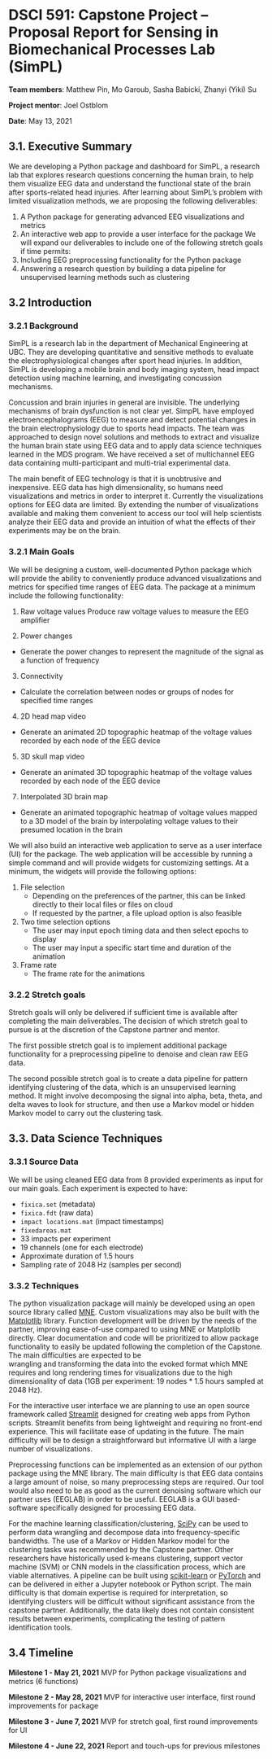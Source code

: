 # DSCI 591: Capstone Project – Proposal Report for Sensing in Biomechanical Processes Lab (SimPL)

**Team members**: Matthew Pin, Mo Garoub, Sasha Babicki, Zhanyi (Yiki) Su

**Project mentor**: Joel Ostblom

**Date**: May 13, 2021

## 3.1. Executive Summary
We are developing a Python package and dashboard for SimPL, a research lab that explores research questions concerning the human brain, to help them visualize EEG data and understand the functional state of the brain after sports-related head injuries. After learning about SimPL’s problem with limited visualization methods, we are proposing the following deliverables:
1) A Python package for generating advanced EEG visualizations and metrics
2) An interactive web app to provide a user interface for the package
We will expand our deliverables to include one of the following stretch goals if time permits:
1) Including EEG preprocessing functionality for the Python package
2) Answering a research question by building a data pipeline for unsupervised learning methods such as clustering
  
## 3.2 Introduction
### 3.2.1 Background
SimPL is a research lab in the department of Mechanical Engineering at UBC. They are developing quantitative and sensitive methods to evaluate the electrophysiological changes after sport head injuries. In addition, SimPL is developing a mobile brain and body imaging system, head impact detection using machine learning, and investigating concussion mechanisms.

Concussion and brain injuries in general are invisible. The underlying mechanisms of brain dysfunction is not clear yet. SimpPL have employed electroencephalograms (EEG) to measure and detect potential changes in the brain electrophysiology due to sports head impacts. The team was approached to design novel solutions and methods to extract and visualize the human brain state using EEG data and to apply data science techniques learned in the MDS program. We have received a set of multichannel EEG data containing multi-participant and multi-trial experimental data.

The main benefit of EEG technology is that it is unobtrusive and inexpensive. EEG data has high dimensionality, so humans need visualizations and metrics in order to interpret it. Currently the visualizations options for EEG data are limited. By extending the number of visualizations available and making them convenient to access our tool will help scientists analyze their EEG data and provide an intuition of what the effects of their experiments may be on the brain. 

<Description for stretch goal>

### 3.2.1 Main Goals
We will be designing a custom, well-documented Python package which will provide the ability to conveniently produce advanced visualizations and metrics for specified time ranges of EEG data. The package at a minimum include the following functionality:

1) Raw voltage values
Produce raw voltage values to measure the EEG amplifier

2) Power changes
- Generate the power changes to represent the magnitude of the signal as a function of frequency

3) Connectivity 
- Calculate the correlation between nodes or groups of nodes for specified time ranges

4) 2D head map video 
- Generate an animated 2D topographic heatmap of the voltage values recorded by each node of the EEG device

5) 3D skull map video
- Generate an animated 3D topographic heatmap of the voltage values recorded by each node of the EEG device

7) Interpolated 3D brain map
- Generate an animated topographic heatmap of voltage values mapped to a 3D model of the brain by interpolating voltage values to their presumed location in the brain


We will also build an interactive web application to serve as a user interface (UI) for the package. The web application will be accessible by running a simple command and will provide widgets for customizing settings. At a minimum, the widgets will provide the following options: 
1) File selection
    - Depending on the preferences of the partner, this can be linked directly to their local files or files on cloud
    - If requested by the partner, a file upload option is also feasible
2) Two time selection options
    - The user may input epoch timing data and then select epochs to display
    - The user may input a specific start time and duration of the animation
3) Frame rate
    - The frame rate for the animations

### 3.2.2 Stretch goals
Stretch goals will only be delivered if sufficient time is available after completing the main deliverables. The decision of which stretch goal to pursue is at the discretion of the Capstone partner and mentor.

The first possible stretch goal is to implement additional package functionality for a preprocessing pipeline to denoise and clean raw EEG data.

The second possible stretch goal is to create a data pipeline for pattern identifying clustering of the data, which is an unsupervised learning method. It might involve decomposing the signal into alpha, beta, theta, and delta waves to look for structure, and then use a Markov model or hidden Markov model to carry out the clustering task. 

## 3.3. Data Science Techniques
### 3.3.1 Source Data
We will be using cleaned EEG data from 8 provided experiments as input for our main goals. Each experiment is expected to have: 
- `fixica.set` (metadata) 
- `fixica.fdt` (raw data)
- `impact locations.mat` (impact timestamps)
- `fixedareas.mat`
- 33 impacts per experiment
- 19 channels (one for each electrode)
- Approximate duration of 1.5 hours
- Sampling rate of 2048 Hz (samples per second)

### 3.3.2 Techniques
The python visualization package will mainly be developed using an open source library called [MNE](https://mne.tools/stable/index.html). Custom visualizations may also be built with the [Matplotlib](https://matplotlib.org/) library. Function development will be driven by the needs of the partner, improving ease-of-use compared to using MNE or Matplotlib directly. Clear documentation and code will be prioritized to allow package functionality to easily be updated following the completion of the Capstone. The main difficulties are expected to be  
wrangling and transforming the data into the evoked format which MNE requires and long rendering times for visualizations due to the high dimensionality of data (1GB per experiment: 19 nodes * 1.5 hours sampled at 2048 Hz).

For the interactive user interface we are planning to use an open source framework called [Streamlit](https://streamlit.io/) designed for creating web apps from Python scripts. Streamlit benefits from being lightweight and requiring no front-end experience. This will facilitate ease of updating in the future. The main difficulty will be to design a straightforward but informative UI with a large number of visualizations.

Preprocessing functions can be implemented as an extension of our python package using the MNE library. The main difficulty is that EEG data contains a large amount of noise, so many preprocessing steps are required. Our tool would also need to be as good as the current denoising software which our partner uses (EEGLAB) in order to be useful. EEGLAB is a GUI based-software specifically designed for processing EEG data.

For the machine learning classification/clustering, [SciPy](https://www.scipy.org/) can be used to perform data wrangling and decompose data into frequency-specific bandwidths. The use of a Markov or Hidden Markov model for the clustering tasks was recommended by the Capstone partner. Other researchers have historically used k-means clustering, support vector machine (SVM) or CNN models in the classification process, which are viable alternatives. A pipeline can be built using [scikit-learn](https://scikit-learn.org/stable/) or [PyTorch](https://pytorch.org/) and can be delivered in either a Jupyter notebook or Python script. The main difficulty is that domain expertise is required for interpretation, so identifying clusters will be difficult without significant assistance from the capstone partner. Additionally, the data likely does not contain consistent results between experiments, complicating the testing of pattern identification tools.


## 3.4 Timeline
**Milestone 1 - May 21, 2021**
MVP for Python package visualizations and metrics (6 functions)

**Milestone 2 - May 28, 2021**
MVP for interactive user interface, first round improvements for package

**Milestone 3 - June 7, 2021**
MVP for stretch goal, first round improvements for UI

**Milestone 4 - June 22, 2021**
Report and touch-ups for previous milestones
